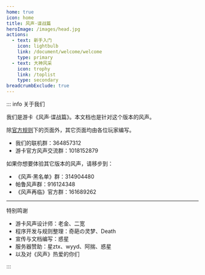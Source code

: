 ```yaml
---
home: true
icon: home
title: 风声·谍战篇
heroImage: /images/head.jpg
actions:
  - text: 新手入门
    icon: lightbulb
    link: /document/welcome/welcome
    type: primary
  - text: 大神风采
    icon: trophy
    link: /toplist
    type: secondary
breadcrumbExclude: true
---
```


::: info 关于我们

我们是游卡《风声·谍战篇》。本文档也是针对这个版本的风声。

除[官方规则](/guide/)下的页面外，其它页面均由各位玩家编写。

- 我们的联机群：364857312
- 游卡官方风声交流群：1018152879

如果你想要体验其它版本的风声，请移步到：

- 《风声·黑名单》群：314904480
- 帕鲁风声群：916124348
- 《风声再临》官方群：161689262

---

<p class="hint-container-title">特别鸣谢</p>

- 游卡风声设计师：老金、二宽
- 程序开发与规则整理：奇葩の灵梦、Death
- 宣传与文档编写：惑星
- 服务器赞助：星ztx、wyyd、阿揣、惑星
- 以及对《风声》热爱的你们

:::
